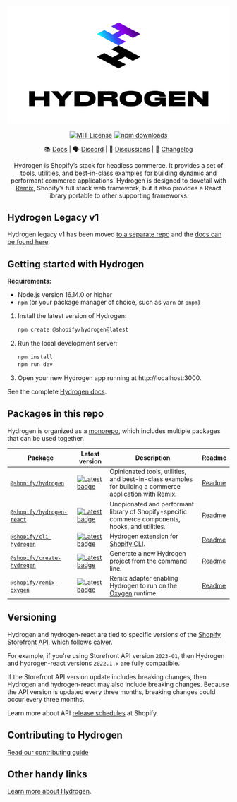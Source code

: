 <div align="center">

<p align="center">
  <a href="https://hydrogen.shopify.dev"><img src="./.github/images/hydrogen-logo.svg" alt="Hydrogen Logo"/></a>
</p>

[![MIT License](https://img.shields.io/github/license/shopify/hydrogen)](LICENSE.md)
[![npm downloads](https://img.shields.io/npm/dm/@shopify/hydrogen.svg?sanitize=true)](https://npmcharts.com/compare/@shopify/hydrogen?minimal=true)
  

📚 [Docs](https://shopify.dev/custom-storefronts/hydrogen) | 🗣 [Discord](https://discord.gg/Hefq6w5c5d) | 💬 [Discussions](https://github.com/Shopify/hydrogen/discussions) | 📝 [Changelog](./packages/hydrogen/CHANGELOG.md)


  Hydrogen is Shopify’s stack for headless commerce. It provides a set of tools, utilities, and best-in-class examples for building dynamic and performant commerce applications. Hydrogen is designed to dovetail with [Remix](https://remix.run/), Shopify’s full stack web framework, but it also provides a React library portable to other supporting frameworks.

 </div>

## Hydrogen Legacy v1

Hydrogen legacy v1 has been moved [to a separate repo](https://github.com/Shopify/hydrogen-v1) and the [docs can be found here](https://shopify.github.io/hydrogen-v1/tutorials/getting-started). 

## Getting started with Hydrogen

**Requirements:**

- Node.js version 16.14.0 or higher
- `npm` (or your package manager of choice, such as `yarn` or `pnpm`)

1. Install the latest version of Hydrogen:

   ```bash
   npm create @shopify/hydrogen@latest
   ```

1. Run the local development server:

   ```bash
   npm install
   npm run dev
   ```

1. Open your new Hydrogen app running at http://localhost:3000.

See the complete [Hydrogen docs](https://shopify.dev/custom-storefronts/hydrogen).

## Packages in this repo

Hydrogen is organized as a [monorepo](https://monorepo.tools/), which includes multiple packages that can be used together.

| Package                                                  | Latest version                                                                                                                              | Description                                                                                                    | Readme                                     |
| -------------------------------------------------------- | ------------------------------------------------------------------------------------------------------------------------------------------- | -------------------------------------------------------------------------------------------------------------- | ------------------------------------------ |
| [`@shopify/hydrogen`](/packages/hydrogen/)               | [![Latest badge](https://img.shields.io/npm/v/@shopify/hydrogen/latest.svg)](https://www.npmjs.com/package/@shopify/hydrogen)               | Opinionated tools, utilities, and best-in-class examples for building a commerce application with Remix.       | [Readme](/packages/hydrogen#readme)        |
| [`@shopify/hydrogen-react`](/packages/hydrogen-react/)   | [![Latest badge](https://img.shields.io/npm/v/@shopify/hydrogen-react/latest.svg)](https://www.npmjs.com/package/@shopify/hydrogen-react)   | Unopionated and performant library of Shopify-specific commerce components, hooks, and utilities.              | [Readme](/packages/hydrogen-react#readme)  |
| [`@shopify/cli-hydrogen`](/packages/cli/)                | [![Latest badge](https://img.shields.io/npm/v/@shopify/cli-hydrogen/latest.svg)](https://www.npmjs.com/package/@shopify/cli-hydrogen)       | Hydrogen extension for [Shopify CLI](https://shopify.dev/docs/custom-storefronts/hydrogen/cli).                | [Readme](/packages/cli#readme)             |
| [`@shopify/create-hydrogen`](/packages/create-hydrogen/) | [![Latest badge](https://img.shields.io/npm/v/@shopify/create-hydrogen/latest.svg)](https://www.npmjs.com/package/@shopify/create-hydrogen) | Generate a new Hydrogen project from the command line.                                                         | [Readme](/packages/create-hydrogen#readme) |
| [`@shopify/remix-oxygen`](/packages/remix-oxygen/)       | [![Latest badge](https://img.shields.io/npm/v/@shopify/remix-oxygen/latest.svg)](https://www.npmjs.com/package/@shopify/remix-oxygen)       | Remix adapter enabling Hydrogen to run on the [Oxygen](https://shopify.dev/custom-storefronts/oxygen) runtime. | [Readme](/packages/remix-oxygen#readme)    |

## Versioning

Hydrogen and hydrogen-react are tied to specific versions of the [Shopify Storefront API](https://shopify.dev/api/storefront), which follows [calver](https://calver.org/).

For example, if you're using Storefront API version `2023-01`, then Hydrogen and hydrogen-react versions `2022.1.x` are fully compatible.

If the Storefront API version update includes breaking changes, then Hydrogen and hydrogen-react may also include breaking changes. Because the API version is updated every three months, breaking changes could occur every three months.

Learn more about API [release schedules](https://shopify.dev/api/usage/versioning#release-schedule) at Shopify.

## Contributing to Hydrogen

[Read our contributing guide](CONTRIBUTING.md)

## Other handy links

[Learn more about Hydrogen](https://shopify.dev/hydrogen).
